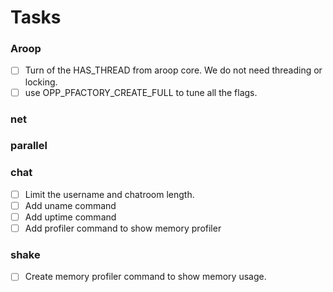 
Tasks
========

### Aroop
- [ ] Turn of the HAS_THREAD from aroop core. We do not need threading or locking.
- [ ] use OPP_PFACTORY_CREATE_FULL to tune all the flags.

### net

### parallel

### chat
- [ ] Limit the username and chatroom length.
- [ ] Add uname command
- [ ] Add uptime command
- [ ] Add profiler command to show memory profiler

### shake
- [ ] Create memory profiler command to show memory usage.
